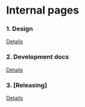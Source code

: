 # Internal pages

### 1. Design
[Details](/design/main.md)

### 2. Development docs
[Details](/dev)

### 3. [Releasing]
[Details](/rel/main.md)
